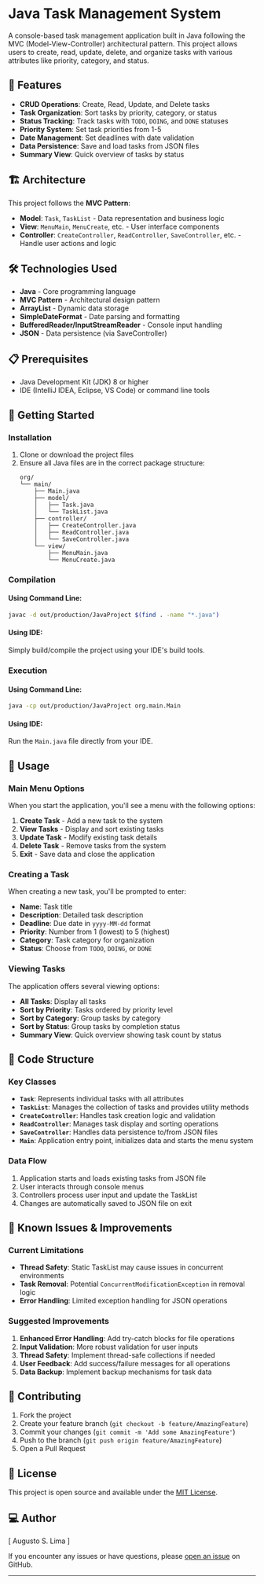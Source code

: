 # Java Task Management System

A console-based task management application built in Java following the MVC (Model-View-Controller) architectural pattern. This project allows users to create, read, update, delete, and organize tasks with various attributes like priority, category, and status.

## 🚀 Features

- **CRUD Operations**: Create, Read, Update, and Delete tasks
- **Task Organization**: Sort tasks by priority, category, or status
- **Status Tracking**: Track tasks with `TODO`, `DOING`, and `DONE` statuses
- **Priority System**: Set task priorities from 1-5
- **Date Management**: Set deadlines with date validation
- **Data Persistence**: Save and load tasks from JSON files
- **Summary View**: Quick overview of tasks by status

## 🏗️ Architecture

This project follows the **MVC Pattern**:

- **Model**: `Task`, `TaskList` - Data representation and business logic
- **View**: `MenuMain`, `MenuCreate`, etc. - User interface components
- **Controller**: `CreateController`, `ReadController`, `SaveController`, etc. - Handle user actions and logic

## 🛠️ Technologies Used

- **Java** - Core programming language
- **MVC Pattern** - Architectural design pattern
- **ArrayList** - Dynamic data storage
- **SimpleDateFormat** - Date parsing and formatting
- **BufferedReader/InputStreamReader** - Console input handling
- **JSON** - Data persistence (via SaveController)

## 📋 Prerequisites

- Java Development Kit (JDK) 8 or higher
- IDE (IntelliJ IDEA, Eclipse, VS Code) or command line tools

## 🚀 Getting Started

### Installation

1. Clone or download the project files
2. Ensure all Java files are in the correct package structure:
   ```
   org/
   └── main/
       ├── Main.java
       ├── model/
       │   ├── Task.java
       │   └── TaskList.java
       ├── controller/
       │   ├── CreateController.java
       │   ├── ReadController.java
       │   └── SaveController.java
       └── view/
           ├── MenuMain.java
           └── MenuCreate.java
   ```

### Compilation

#### Using Command Line:
```bash
javac -d out/production/JavaProject $(find . -name "*.java")
```

#### Using IDE:
Simply build/compile the project using your IDE's build tools.

### Execution

#### Using Command Line:
```bash
java -cp out/production/JavaProject org.main.Main
```

#### Using IDE:
Run the `Main.java` file directly from your IDE.

## 📖 Usage

### Main Menu Options

When you start the application, you'll see a menu with the following options:

1. **Create Task** - Add a new task to the system
2. **View Tasks** - Display and sort existing tasks
3. **Update Task** - Modify existing task details
4. **Delete Task** - Remove tasks from the system
5. **Exit** - Save data and close the application

### Creating a Task

When creating a new task, you'll be prompted to enter:

- **Name**: Task title
- **Description**: Detailed task description
- **Deadline**: Due date in `yyyy-MM-dd` format
- **Priority**: Number from 1 (lowest) to 5 (highest)
- **Category**: Task category for organization
- **Status**: Choose from `TODO`, `DOING`, or `DONE`

### Viewing Tasks

The application offers several viewing options:

- **All Tasks**: Display all tasks
- **Sort by Priority**: Tasks ordered by priority level
- **Sort by Category**: Group tasks by category
- **Sort by Status**: Group tasks by completion status
- **Summary View**: Quick overview showing task count by status

## 🔧 Code Structure

### Key Classes

- **`Task`**: Represents individual tasks with all attributes
- **`TaskList`**: Manages the collection of tasks and provides utility methods
- **`CreateController`**: Handles task creation logic and validation
- **`ReadController`**: Manages task display and sorting operations
- **`SaveController`**: Handles data persistence to/from JSON files
- **`Main`**: Application entry point, initializes data and starts the menu system

### Data Flow

1. Application starts and loads existing tasks from JSON file
2. User interacts through console menus
3. Controllers process user input and update the TaskList
4. Changes are automatically saved to JSON file on exit

## 🚧 Known Issues & Improvements

### Current Limitations

- **Thread Safety**: Static TaskList may cause issues in concurrent environments
- **Task Removal**: Potential `ConcurrentModificationException` in removal logic
- **Error Handling**: Limited exception handling for JSON operations

### Suggested Improvements

1. **Enhanced Error Handling**: Add try-catch blocks for file operations
2. **Input Validation**: More robust validation for user inputs
3. **Thread Safety**: Implement thread-safe collections if needed
4. **User Feedback**: Add success/failure messages for all operations
5. **Data Backup**: Implement backup mechanisms for task data

## 🤝 Contributing

1. Fork the project
2. Create your feature branch (`git checkout -b feature/AmazingFeature`)
3. Commit your changes (`git commit -m 'Add some AmazingFeature'`)
4. Push to the branch (`git push origin feature/AmazingFeature`)
5. Open a Pull Request

## 📝 License

This project is open source and available under the [MIT License](LICENSE).

## ‍💻 Author

[ Augusto S. Lima ]

If you encounter any issues or have questions, please [open an issue](https://github.com/yourusername/java-task-manager/issues) on GitHub.

---